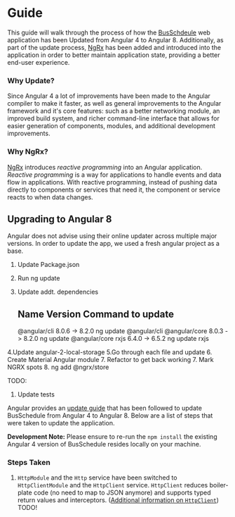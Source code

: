 #  Guide

This guide will walk through the process of how the [BusSchdeule](README.md) web application has been Updated from Angular 4 to Angular 8. Additionally, as part of the update process, [NgRx](https://ngrx.io/) has been added and introduced into the application in order to better maintain application state, providing a better end-user experience.

### Why Update?

Since Angular 4 a lot of improvements have been made to the Angular compiler to make it faster, as well as general improvements to the Angular framework and it's core features: such as a better networking module, an improved build system, and richer command-line interface that allows for easier generation of components, modules, and additional development improvements.

### Why NgRx?

[NgRx](https://ngrx.io/) introduces _reactive programming_ into an Angular application. _Reactive programming_ is a way for applications to handle events and data flow in applications. With reactive programming, instead of pushing data directly to components or services that need it, the component or service reacts to when data changes.

## Upgrading to Angular 8

Angular does not advise using their online updater across multiple major versions. In order to update the app, we used a fresh angular project as a base.

1. Update Package.json
2. Run ng update
3. Update addt. dependencies

      Name                               Version                  Command to update
     --------------------------------------------------------------------------------
      @angular/cli                       8.0.6 -> 8.2.0           ng update @angular/cli
      @angular/core                      8.0.3 -> 8.2.0           ng update @angular/core
      rxjs                               6.4.0 -> 6.5.2           ng update rxjs

4.Update angular-2-local-storage
5.Go through each file and update
6. Create Material Angular module
7.  Refactor to get back working
7. Mark NGRX spots
8. ng add @ngrx/store


TODO:
1. Update tests

Angular provides an [update guide](https://update.angular.io/#4.0:8.0) that has been followed to update BusSchedule from Angular 4 to Angular 8. Below are a list of steps that were taken to update the application.

**Development Note:** Please ensure to re-run the `npm install` the existing Angular 4 version of BusSchedule resides locally on your machine.


### Steps Taken

1. `HttpModule` and the `Http` service have been switched to `HttpClientModule` and the `HttpClient` service. `HttpClient` reduces boiler-plate code (no need to map to JSON anymore) and supports typed return values and interceptors. ([Additional information on `HttpClient`](https://angular.io/guide/http)) TODO!